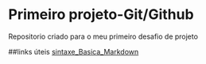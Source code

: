 # Primeiro projeto-Git/Github
Repositorio criado para o meu primeiro desafio de projeto

##links úteis 
[sintaxe_Basica_Markdown](https://www.markdownguide.org/)
